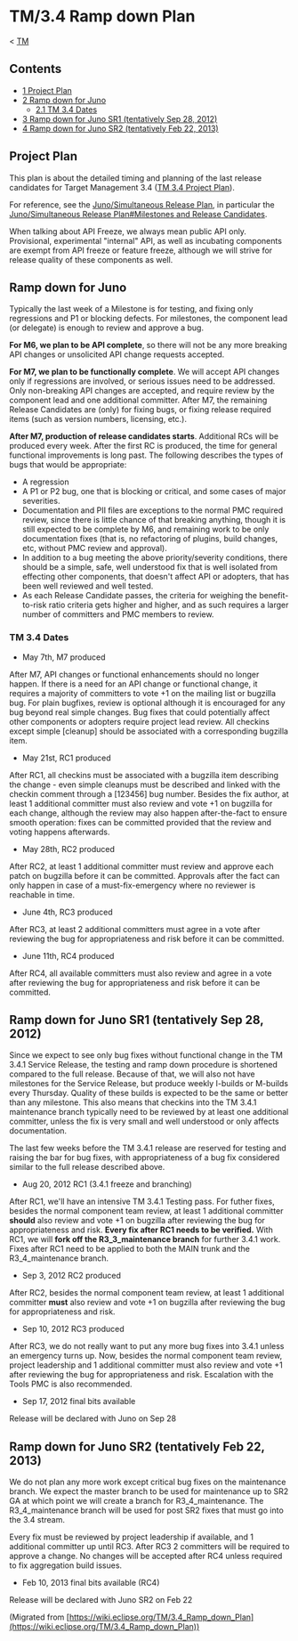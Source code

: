 

TM/3.4 Ramp down Plan
=====================

< [TM](./TM "TM")

Contents
--------

*   [1 Project Plan](#Project-Plan)
*   [2 Ramp down for Juno](#Ramp-down-for-Juno)
    *   [2.1 TM 3.4 Dates](#TM-3.4-Dates)
*   [3 Ramp down for Juno SR1 (tentatively Sep 28, 2012)](#Ramp-down-for-Juno-SR1-.28tentatively-Sep-28.2C-2012.29)
*   [4 Ramp down for Juno SR2 (tentatively Feb 22, 2013)](#Ramp-down-for-Juno-SR2-.28tentatively-Feb-22.2C-2013.29)

Project Plan
------------

This plan is about the detailed timing and planning of the last release candidates for Target Management 3.4 ([TM 3.4 Project Plan](https://www.eclipse.org/tm/development/plan.php)).

For reference, see the [Juno/Simultaneous Release Plan](https://wiki.eclipse.org/Juno/Simultaneous_Release_Plan "Juno/Simultaneous Release Plan"), in particular the [Juno/Simultaneous Release Plan#Milestones and Release Candidates](https://wiki.eclipse.org/DSDP/Simultaneous_Release_Plan#Milestones_and_Release_Candidates "Juno/Simultaneous Release Plan").

When talking about API Freeze, we always mean public API only. Provisional, experimental "internal" API, as well as incubating components are exempt from API freeze or feature freeze, although we will strive for release quality of these components as well.

Ramp down for Juno
------------------

Typically the last week of a Milestone is for testing, and fixing only regressions and P1 or blocking defects. For milestones, the component lead (or delegate) is enough to review and approve a bug.

**For M6, we plan to be API complete**, so there will not be any more breaking API changes or unsolicited API change requests accepted.

**For M7, we plan to be functionally complete**. We will accept API changes only if regressions are involved, or serious issues need to be addressed. Only non-breaking API changes are accepted, and require review by the component lead and one additional committer. After M7, the remaining Release Candidates are (only) for fixing bugs, or fixing release required items (such as version numbers, licensing, etc.).

**After M7, production of release candidates starts**. Additional RCs will be produced every week. After the first RC is produced, the time for general functional improvements is long past. The following describes the types of bugs that would be appropriate:

*   A regression
*   A P1 or P2 bug, one that is blocking or critical, and some cases of major severities.
*   Documentation and PII files are exceptions to the normal PMC required review, since there is little chance of that breaking anything, though it is still expected to be complete by M6, and remaining work to be only documentation fixes (that is, no refactoring of plugins, build changes, etc, without PMC review and approval).
*   In addition to a bug meeting the above priority/severity conditions, there should be a simple, safe, well understood fix that is well isolated from effecting other components, that doesn't affect API or adopters, that has been well reviewed and well tested.
*   As each Release Candidate passes, the criteria for weighing the benefit-to-risk ratio criteria gets higher and higher, and as such requires a larger number of committers and PMC members to review.

### TM 3.4 Dates

*   May 7th, M7 produced

After M7, API changes or functional enhancements should no longer happen. If there is a need for an API change or functional change, it requires a majority of committers to vote +1 on the mailing list or bugzilla bug. For plain bugfixes, review is optional although it is encouraged for any bug beyond real simple changes. Bug fixes that could potentially affect other components or adopters require project lead review. All checkins except simple \[cleanup\] should be associated with a corresponding bugzilla item.

*   May 21st, RC1 produced

After RC1, all checkins must be associated with a bugzilla item describing the change - even simple cleanups must be described and linked with the checkin comment through a \[123456\] bug number. Besides the fix author, at least 1 additional committer must also review and vote +1 on bugzilla for each change, although the review may also happen after-the-fact to ensure smooth operation: fixes can be committed provided that the review and voting happens afterwards.

*   May 28th, RC2 produced

After RC2, at least 1 additional committer must review and approve each patch on bugzilla before it can be committed. Approvals after the fact can only happen in case of a must-fix-emergency where no reviewer is reachable in time.

*   June 4th, RC3 produced

After RC3, at least 2 additional committers must agree in a vote after reviewing the bug for appropriateness and risk before it can be committed.

*   June 11th, RC4 produced

After RC4, all available committers must also review and agree in a vote after reviewing the bug for appropriateness and risk before it can be committed.

Ramp down for Juno SR1 (tentatively Sep 28, 2012)
-------------------------------------------------

Since we expect to see only bug fixes without functional change in the TM 3.4.1 Service Release, the testing and ramp down procedure is shortened compared to the full release. Because of that, we will also not have milestones for the Service Release, but produce weekly I-builds or M-builds every Thursday. Quality of these builds is expected to be the same or better than any milestone. This also means that checkins into the TM 3.4.1 maintenance branch typically need to be reviewed by at least one additional committer, unless the fix is very small and well understood or only affects documentation.

The last few weeks before the TM 3.4.1 release are reserved for testing and raising the bar for bug fixes, with appropriateness of a bug fix considered similar to the full release described above.

*   Aug 20, 2012 RC1 (3.4.1 freeze and branching)

After RC1, we'll have an intensive TM 3.4.1 Testing pass. For futher fixes, besides the normal component team review, at least 1 additional committer **should** also review and vote +1 on bugzilla after reviewing the bug for appropriateness and risk. **Every fix after RC1 needs to be verified.** With RC1, we will **fork off the R3\_3\_maintenance branch** for further 3.4.1 work. Fixes after RC1 need to be applied to both the MAIN trunk and the R3\_4\_maintenance branch.

*   Sep 3, 2012 RC2 produced

After RC2, besides the normal component team review, at least 1 additional committer **must** also review and vote +1 on bugzilla after reviewing the bug for appropriateness and risk.

*   Sep 10, 2012 RC3 produced

After RC3, we do not really want to put any more bug fixes into 3.4.1 unless an emergency turns up. Now, besides the normal component team review, project leadership and 1 additional committer must also review and vote +1 after reviewing the bug for appropriateness and risk. Escalation with the Tools PMC is also recommended.

*   Sep 17, 2012 final bits available

Release will be declared with Juno on Sep 28

Ramp down for Juno SR2 (tentatively Feb 22, 2013)
-------------------------------------------------

We do not plan any more work except critical bug fixes on the maintenance branch. We expect the master branch to be used for maintenance up to SR2 GA at which point we will create a branch for R3\_4\_maintenance. The R3\_4\_maintenance branch will be used for post SR2 fixes that must go into the 3.4 stream.

Every fix must be reviewed by project leadership if available, and 1 additional committer up until RC3. After RC3 2 committers will be required to approve a change. No changes will be accepted after RC4 unless required to fix aggregation build issues.

*   Feb 10, 2013 final bits available (RC4)

Release will be declared with Juno SR2 on Feb 22


(Migrated from [https://wiki.eclipse.org/TM/3.4_Ramp_down_Plan](https://wiki.eclipse.org/TM/3.4_Ramp_down_Plan))
